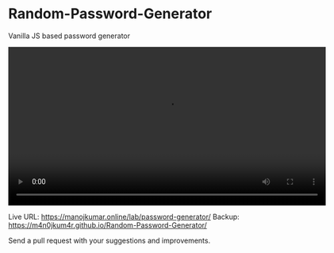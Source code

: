 # Random-Password-Generator
Vanilla JS based password generator

<video src='https://player.vimeo.com/video/650060792?h=618297f513' width=640><video/>

Live URL: https://manojkumar.online/lab/password-generator/
Backup: https://m4n0jkum4r.github.io/Random-Password-Generator/

Send a pull request with your suggestions and improvements.

